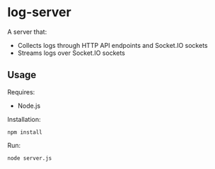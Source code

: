 # log-server
A server that:

* Collects logs through HTTP API endpoints and Socket.IO sockets
* Streams logs over Socket.IO sockets

## Usage
Requires:

* Node.js

Installation:

```
npm install
```

Run:

```
node server.js
```
